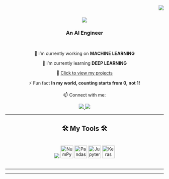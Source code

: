 <img align="right" src="https://visitor-badge.laobi.icu/badge?page_id=mziyak.mziyak" />

<h1 align="center">
    <img src="https://readme-typing-svg.herokuapp.com/?font=Righteous&size=35&center=true&vCenter=true&width=500&height=70&duration=4000&lines=Hi+HRs!+👋;+I'm+Mohammad+Ziya+Khalifa!;+An+Upcoming+AI+Engineer!;+Click+to+view+my+projects!&color=#600000&glow=1" />
</h1>

<h3 align="center">An AI Engineer</h3>

<br/>

<div align="center">
 
 🔭 I’m currently working on **MACHINE LEARNING**
 
 🌱 I’m currently learning **DEEP LEARNING**
 
 🔗 <a href="https://github.com/mziyak?tab=repositories" target="_blank">Click to view my projects</a>

⚡ Fun fact **In my world, counting starts from 0, not 1!**

📫 Connect with me:

<a href="mailto:mohammadziyakhalifa@gmail.com">
    <img src="https://img.shields.io/badge/Gmail-333333?style=for-the-badge&logo=gmail&logoColor=red" />
</a>
<a href="https://www.linkedin.com/in/ziyakhalifa/" target="_blank">
    <img src="https://img.shields.io/badge/LinkedIn-0077B5?style=for-the-badge&logo=linkedin&logoColor=white" target="_blank" />
</a>
</div>

<hr/>

<h2 align="center">🛠️ My Tools 🛠️</h2>
<br/>
<div align="center">
    <img src="https://skillicons.dev/icons?i=py,pytorch,tensorflow,mysql,postgres,anaconda,flask,html,css,js,vscode" />
    <img src="https://cdn.jsdelivr.net/gh/devicons/devicon/icons/numpy/numpy-original.svg" alt="NumPy" width="40" height="40"/>
    <img src="https://cdn.jsdelivr.net/gh/devicons/devicon/icons/pandas/pandas-original.svg" alt="Pandas" width="40" height="40"/>
    <img src="https://cdn.jsdelivr.net/gh/devicons/devicon/icons/jupyter/jupyter-original.svg" alt="Jupyter Notebook" width="40" height="40"/>
    <img src="https://cdn.jsdelivr.net/gh/devicons/devicon/icons/keras/keras-original.svg" alt="Keras" width="40" height="40"/>
</div>

<br/>

<hr/>


<hr/>

